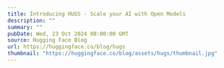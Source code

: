 ```yaml
---
title: Introducing HUGS - Scale your AI with Open Models
description: ""
summary: ""
pubDate: Wed, 23 Oct 2024 00:00:00 GMT
source: Hugging Face Blog
url: https://huggingface.co/blog/hugs
thumbnail: "https://huggingface.co/blog/assets/hugs/thumbnail.jpg"
---
```


